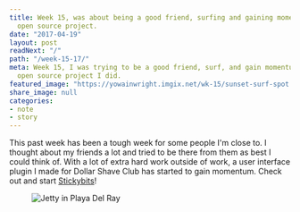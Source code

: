 ```yaml
---
title: Week 15, was about being a good friend, surfing and gaining momentum on another
  open source project.
date: "2017-04-19"
layout: post
readNext: "/"
path: "/week-15-17/"
meta: Week 15, I was trying to be a good friend, surf, and gain momentum on StickyBits—an
  open source project I did.
featured_image: "https://yowainwright.imgix.net/wk-15/sunset-surf-spot.jpg"
share_image: null
categories:
- note
- story
---
```


This past week has been a tough week for some people I'm close to. I thought about my friends a lot and tried to be there from them as best I could think of. With a lot of extra hard work outside of work, a user interface plugin I made for Dollar Shave Club has started to gain momentum. Check out and start [Stickybits](https://github.com/dollarshaveclub/stickybits)! 

<figure>
  <img src="https://yowainwright.imgix.net/wk-15/playa-del-rey-point.jpg?w=800&h=800&crop=focalpoint&auto=format" alt="Jetty in Playa Del Ray" />
</figure>
